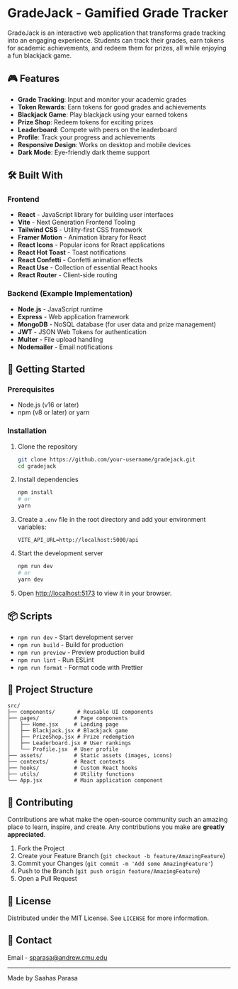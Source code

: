# GradeJack - Gamified Grade Tracker

GradeJack is an interactive web application that transforms grade tracking into an engaging experience. Students can track their grades, earn tokens for academic achievements, and redeem them for prizes, all while enjoying a fun blackjack game.

## 🎮 Features

- **Grade Tracking**: Input and monitor your academic grades
- **Token Rewards**: Earn tokens for good grades and achievements
- **Blackjack Game**: Play blackjack using your earned tokens
- **Prize Shop**: Redeem tokens for exciting prizes
- **Leaderboard**: Compete with peers on the leaderboard
- **Profile**: Track your progress and achievements
- **Responsive Design**: Works on desktop and mobile devices
- **Dark Mode**: Eye-friendly dark theme support

## 🛠️ Built With

### Frontend
- **React** - JavaScript library for building user interfaces
- **Vite** - Next Generation Frontend Tooling
- **Tailwind CSS** - Utility-first CSS framework
- **Framer Motion** - Animation library for React
- **React Icons** - Popular icons for React applications
- **React Hot Toast** - Toast notifications
- **React Confetti** - Confetti animation effects
- **React Use** - Collection of essential React hooks
- **React Router** - Client-side routing

### Backend (Example Implementation)
- **Node.js** - JavaScript runtime
- **Express** - Web application framework
- **MongoDB** - NoSQL database (for user data and prize management)
- **JWT** - JSON Web Tokens for authentication
- **Multer** - File upload handling
- **Nodemailer** - Email notifications

## 🚀 Getting Started

### Prerequisites
- Node.js (v16 or later)
- npm (v8 or later) or yarn

### Installation

1. Clone the repository
   ```bash
   git clone https://github.com/your-username/gradejack.git
   cd gradejack
   ```

2. Install dependencies
   ```bash
   npm install
   # or
   yarn
   ```

3. Create a `.env` file in the root directory and add your environment variables:
   ```env
   VITE_API_URL=http://localhost:5000/api
   ```

4. Start the development server
   ```bash
   npm run dev
   # or
   yarn dev
   ```

5. Open [http://localhost:5173](http://localhost:3000) to view it in your browser.

## 📦 Scripts

- `npm run dev` - Start development server
- `npm run build` - Build for production
- `npm run preview` - Preview production build
- `npm run lint` - Run ESLint
- `npm run format` - Format code with Prettier

## 📁 Project Structure

```
src/
├── components/       # Reusable UI components
├── pages/           # Page components
│   ├── Home.jsx     # Landing page
│   ├── Blackjack.jsx # Blackjack game
│   ├── PrizeShop.jsx # Prize redemption
│   ├── Leaderboard.jsx # User rankings
│   └── Profile.jsx  # User profile
├── assets/          # Static assets (images, icons)
├── contexts/        # React contexts
├── hooks/           # Custom React hooks
├── utils/           # Utility functions
└── App.jsx          # Main application component
```

## 🤝 Contributing

Contributions are what make the open-source community such an amazing place to learn, inspire, and create. Any contributions you make are **greatly appreciated**.

1. Fork the Project
2. Create your Feature Branch (`git checkout -b feature/AmazingFeature`)
3. Commit your Changes (`git commit -m 'Add some AmazingFeature'`)
4. Push to the Branch (`git push origin feature/AmazingFeature`)
5. Open a Pull Request

## 📝 License

Distributed under the MIT License. See `LICENSE` for more information.

## 📧 Contact

Email - sparasa@andrew.cmu.edu

---

Made by Saahas Parasa
